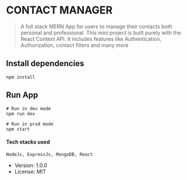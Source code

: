 # CONTACT MANAGER

> A full stack MERN App for users to manage their contacts both personal and professional. This mini project is built purely with the React Context API. It includes features like Authentication, Authorization, contact filters and many more


## Install dependencies
```
npm install
```

## Run App
```
# Run in dev mode
npm run dev

# Run in prod mode
npm start
```
#### Tech stacks used
```
NodeJs, ExpressJs, MongoDB, React
```
- Version: 1.0.0
- License: MIT

